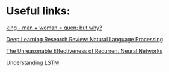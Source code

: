 # Useful links:

[king - man + woman = quen; but why?](http://p.migdal.pl/2017/01/06/king-man-woman-queen-why.html#)

[Deep Learning Research Review: Natural Language Processing](http://www.kdnuggets.com/2017/01/deep-learning-review-natural-language-processing.html)

[The Unreasonable Effectiveness of Recurrent Neural Networks](http://karpathy.github.io/2015/05/21/rnn-effectiveness/)

[Understanding LSTM](http://colah.github.io/posts/2015-08-Understanding-LSTMs/)
